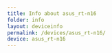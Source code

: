 ```yaml
---
title: Info about asus_rt-n16
folder: info
layout: deviceinfo
permalink: /devices/asus_rt-n16/
device: asus_rt-n16
---
```

